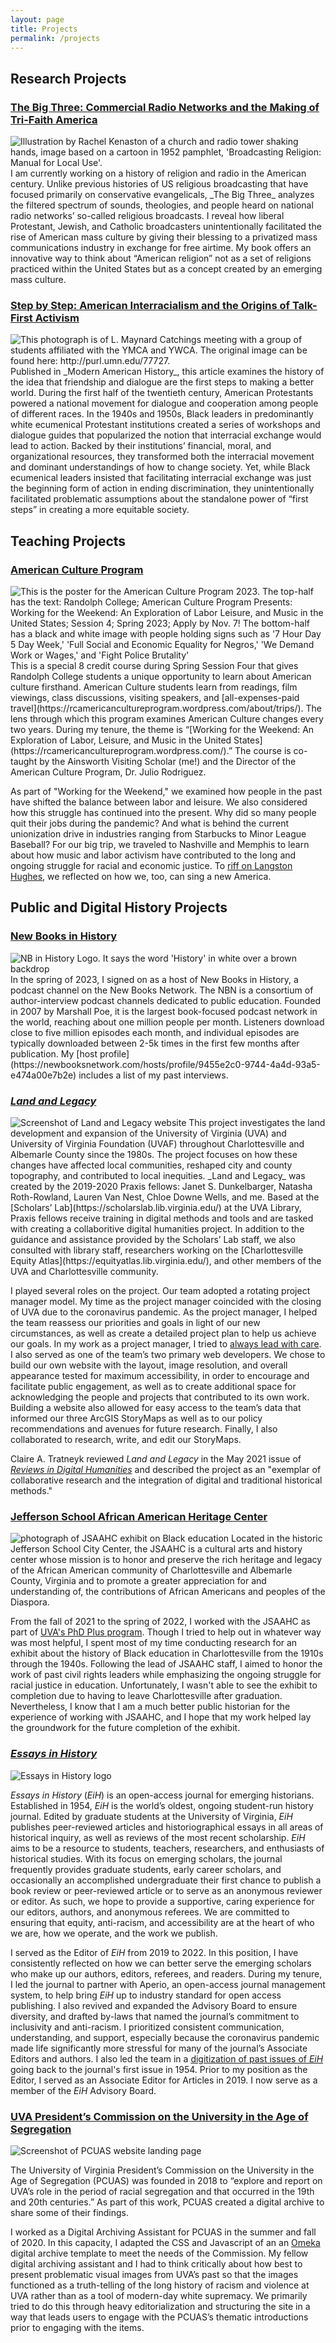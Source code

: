 ```yaml
---
layout: page
title: Projects
permalink: /projects
---
```


## Research Projects
### [The Big Three: Commercial Radio Networks and the Making of Tri-Faith America](https://doi.org/10.18130/a2nx-9j05)
<img class="thumbnail" src="Images/Diss-logo.PNG" alt="Illustration by Rachel Kenaston of a church and radio tower shaking hands, image based on a cartoon in 1952 pamphlet, 'Broadcasting Religion: Manual for Local Use'.">
 I am currently working on a history of religion and radio in the American century. Unlike previous histories of US religious broadcasting that have focused primarily on conservative evangelicals, _The Big Three_ analyzes the filtered spectrum of sounds, theologies, and people heard on national radio networks’ so-called religious broadcasts. I reveal how liberal Protestant, Jewish, and Catholic broadcasters unintentionally facilitated the rise of American mass culture by giving their blessing to a privatized mass communications industry in exchange for free airtime. My book offers an innovative way to think about “American religion” not as a set of religions practiced within the United States but as a concept created by an emerging mass culture.


### [Step by Step: American Interracialism and the Origins of Talk-First Activism](https://doi.org/10.1017/mah.2022.2)
 <img class="thumbnail" src="Images/catchings-at-blue-ridge.jpg" alt="This photograph is of L. Maynard Catchings meeting with a group of students affiliated with the YMCA and YWCA. The original image can be found here: http://purl.umn.edu/77727.">
Published in _Modern American History_, this article examines the history of the idea that friendship and dialogue are the first steps to making a better world. During the first half of the twentieth century, American Protestants powered a national movement for dialogue and cooperation among people of different races. In the 1940s and 1950s, Black leaders in predominantly white ecumenical Protestant institutions created a series of workshops and dialogue guides that popularized the notion that interracial exchange would lead to action. Backed by their institutions’ financial, moral, and organizational resources, they transformed both the interracial movement and dominant understandings of how to change society. Yet, while Black ecumenical leaders insisted that facilitating interracial exchange was just the beginning form of action in ending discrimination, they unintentionally facilitated problematic assumptions about the standalone power of “first steps” in creating a more equitable society.

## Teaching Projects
### [American Culture Program](https://www.randolphcollege.edu/americanculture/)
<img class="thumbnail" src="Images/Working-for-the-Weekend.jpg" alt="This is the poster for the American Culture Program 2023. The top-half has the text: Randolph College; American Culture Program Presents: Working for the Weekend: An Exploration of Labor Leisure, and Music in the United States; Session 4; Spring 2023; Apply by Nov. 7! The bottom-half has a black and white image with people holding signs such as '7 Hour Day 5 Day Week,' 'Full Social and Economic Equality for Negros,' 'We Demand Work or Wages,' and 'Fight Police Brutality'">
This is a special 8 credit course during Spring Session Four that gives Randolph College students a unique opportunity to learn about American culture firsthand. American Culture students learn from readings, film viewings, class discussions, visiting speakers, and [all-expenses-paid travel](https://rcamericancultureprogram.wordpress.com/about/trips/). The lens through which this program examines American Culture changes every two years. During my tenure, the theme is “[Working for the Weekend: An Exploration of Labor, Leisure, and Music in the United States](https://rcamericancultureprogram.wordpress.com/).” The course is co-taught by the Ainsworth Visiting Scholar (me!) and the Director of the American Culture Program, Dr. Julio Rodriguez.

As part of "Working for the Weekend," we examined how people in the past have shifted the balance between labor and leisure. We also considered how this struggle has continued into the present. Why did so many people quit their jobs during the pandemic? And what is behind the current unionization drive in industries ranging from Starbucks to Minor League Baseball? For our big trip, we traveled to Nashville and Memphis to learn about how music and labor activism have contributed to the long and ongoing struggle for racial and economic justice. To [riff on Langston Hughes](https://www.poetryfoundation.org/poems/47558/i-too), we reflected on how we, too, can sing a new America.


## Public and Digital History Projects
### [New Books in History](https://newbooksnetwork.com/category/history-1/history)
<img class="thumbnail" src="Images/NBN-History.jpg" alt="NB in History Logo. It says the word 'History' in white over a brown backdrop">
In the spring of 2023, I signed on as a host of New Books in History, a podcast channel on the New Books Network. The NBN is a consortium of author-interview podcast channels dedicated to public education. Founded in 2007 by Marshall Poe, it is the largest book-focused podcast network in the world, reaching about one million people per month. Listeners download close to five million episodes each month, and individual episodes are typically downloaded between 2-5k times in the first few months after publication. My [host profile](https://newbooksnetwork.com/hosts/profile/9455e2c0-9744-4a4d-93a5-e474a00e7b2e) includes a list of my past interviews.


### [_Land and Legacy_](https://landandlegacy.scholarslab.org/)
<img class="thumbnail" src="Images/land-and-legacy.jpg" alt="Screenshot of Land and Legacy website">
This project investigates the land development and expansion of the University of Virginia (UVA) and University of Virginia Foundation (UVAF) throughout Charlottesville and Albemarle County since the 1980s. The project focuses on how these changes have affected local communities, reshaped city and county topography, and contributed to local inequities. _Land and Legacy_ was created by the 2019-2020 Praxis fellows: Janet S. Dunkelbarger, Natasha Roth-Rowland, Lauren Van Nest, Chloe Downe Wells, and me. Based at the [Scholars’ Lab](https://scholarslab.lib.virginia.edu/) at the UVA Library, Praxis fellows receive training in digital methods and tools and are tasked with creating a collaboritive digital humanities project. In addition to the guidance and assistance provided by the Scholars’ Lab staff, we also consulted with library staff, researchers working on the [Charlottesville Equity Atlas](https://equityatlas.lib.virginia.edu/), and other members of the UVA and Charlottesville community.

I played several roles on the project. Our team adopted a rotating project manager model. My time as the project manager coincided with the closing of UVA due to the coronavirus pandemic. As the project manager, I helped the team reassess our priorities and goals in light of our new circumstances, as well as create a detailed project plan to help us achieve our goals. In my work as a project manager, I tried to [always lead with care](https://scholarslab.lib.virginia.edu/blog/praxis-in-a-pandemic/). I also served as one of the team’s two primary web developers. We chose to build our own website with the layout, image resolution, and overall appearance tested for maximum accessibility, in order to encourage and facilitate public engagement, as well as to create additional space for acknowledging the people and projects that contributed to its own work. Building a website also allowed for easy access to the team’s data that informed our three ArcGIS StoryMaps as well as to our policy recommendations and avenues for future research. Finally, I also collaborated to research, write, and edit our StoryMaps.

 Claire A. Tratneyk reviewed _Land and Legacy_ in the May 2021 issue of [_Reviews in Digital Humanities_](https://reviewsindh.pubpub.org/pub/land-and-legacy/) and described the project as an "exemplar of collaborative research and the integration of digital and traditional historical methods."

### [Jefferson School African American Heritage Center](https://jeffschoolheritagecenter.org/)
 <img class="thumbnail" src="Images/JSAAHC.jpeg" alt="photograph of JSAAHC exhibit on Black education">
 Located in the historic Jefferson School City Center, the JSAAHC is a cultural arts and history center whose mission is to honor and preserve the rich heritage and legacy of the African American community of Charlottesville and Albemarle County, Virginia and to promote a greater appreciation for and understanding of, the contributions of African Americans and peoples of the Diaspora.

 From the fall of 2021 to the spring of 2022, I worked with the JSAAHC as part of [UVA's PhD Plus program](https://phdplus.virginia.edu/). Though I tried to help out in whatever way was most helpful, I spent most of my time conducting research for an exhibit about the history of Black education in Charlottesville from the 1910s through the 1940s. Following the lead of JSAAHC staff, I aimed to honor the work of past civil rights leaders while emphasizing the ongoing struggle for racial justice in education. Unfortunately, I wasn't able to see the exhibit to completion due to having to leave Charlottesville after graduation. Nevertheless, I know that I am a much better public historian for the experience of working with JSAAHC, and I hope that my work helped lay the groundwork for the future completion of the exhibit.

### [_Essays in History_](https://essaysinhistoryjournal.com/)
<img class="thumbnail" src="Images/eih.jpg" alt="Essays in History logo">

_Essays in History_ (_EiH_) is an open-access journal for emerging historians. Established in 1954, _EiH_ is the world’s oldest, ongoing student-run history journal. Edited by graduate students at the University of Virginia, _EiH_ publishes peer-reviewed articles and historiographical essays in all areas of historical inquiry, as well as reviews of the most recent scholarship. _EiH_ aims to be a resource to students, teachers, researchers, and enthusiasts of historical studies. With its focus on emerging scholars, the journal frequently provides graduate students, early career scholars, and occasionally an accomplished undergraduate their first chance to publish a book review or peer-reviewed article or to serve as an anonymous reviewer or editor. As such, we hope to provide a supportive, caring experience for our editors, authors, and anonymous referees. We are committed to ensuring that equity, anti-racism, and accessibility are at the heart of who we are, how we operate, and the work we publish.

I served as the Editor of _EiH_ from 2019 to 2022. In this position, I have consistently reflected on how we can better serve the emerging scholars who make up our authors, editors, referees, and readers. During my tenure, I led the journal to partner with Aperio, an open-access journal management system, to help bring _EiH_ up to industry standard for open access publishing. I also revived and expanded the Advisory Board to ensure diversity, and drafted by-laws that named the journal’s commitment to inclusivity and anti-racism. I prioritized consistent communication, understanding, and support, especially because the coronavirus pandemic made life significantly more stressful for many of the journal’s Associate Editors and authors. I also led the team in a [digitization of past issues of _EiH_](https://essaysinhistoryjournal.com/issue/archive/) going back to the journal's first issue in 1954. Prior to my position as the Editor, I served as an Associate Editor for Articles in 2019. I now serve as a member of the _EiH_ Advisory Board.

### [UVA President’s Commission on the University in the Age of Segregation](https://segregation.virginia.edu/)
<img class="thumbnail" src="Images/pcuas.jpg" alt="Screenshot of PCUAS website landing page">

The University of Virginia President’s Commission on the University in the Age of Segregation (PCUAS) was founded in 2018 to “explore and report on UVA’s role in the period of racial segregation and that occurred in the 19th and 20th centuries.” As part of this work, PCUAS created a digital archive to share some of their findings.

I worked as a Digital Archiving Assistant for PCUAS in the summer and fall of 2020\. In this capacity, I adapted the CSS and Javascript of an an [Omeka](https://omeka.org/) digital archive template to meet the needs of the Commission. My fellow digital archiving assistant and I had to think critically about how best to present problematic visual images from UVA’s past so that the images functioned as a truth-telling of the long history of racism and violence at UVA rather than as a tool of modern-day white supremacy. We primarily tried to do this through heavy editorialization and structuring the site in a way that leads users to engage with the PCUAS’s thematic introductions prior to engaging with the items.
